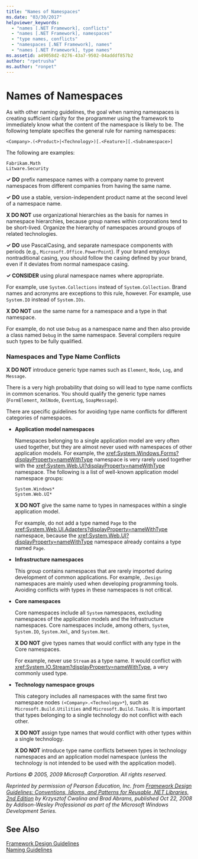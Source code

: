 ```yaml
---
title: "Names of Namespaces"
ms.date: "03/30/2017"
helpviewer_keywords: 
  - "names [.NET Framework], conflicts"
  - "names [.NET Framework], namespaces"
  - "type names, conflicts"
  - "namespaces [.NET Framework], names"
  - "names [.NET Framework], type names"
ms.assetid: a49058d2-0276-43a7-9502-04adddf857b2
author: "rpetrusha"
ms.author: "ronpet"
---
```

# Names of Namespaces
As with other naming guidelines, the goal when naming namespaces is creating sufficient clarity for the programmer using the framework to immediately know what the content of the namespace is likely to be. The following template specifies the general rule for naming namespaces:  
  
 `<Company>.(<Product>|<Technology>)[.<Feature>][.<Subnamespace>]`  
  
 The following are examples:  
  
 `Fabrikam.Math`  
 `Litware.Security`  
  
 **✓ DO** prefix namespace names with a company name to prevent namespaces from different companies from having the same name.  
  
 **✓ DO** use a stable, version-independent product name at the second level of a namespace name.  
  
 **X DO NOT** use organizational hierarchies as the basis for names in namespace hierarchies, because group names within corporations tend to be short-lived. Organize the hierarchy of namespaces around groups of related technologies.  
  
 **✓ DO** use PascalCasing, and separate namespace components with periods (e.g., `Microsoft.Office.PowerPoint`). If your brand employs nontraditional casing, you should follow the casing defined by your brand, even if it deviates from normal namespace casing.  
  
 **✓ CONSIDER** using plural namespace names where appropriate.  
  
 For example, use `System.Collections` instead of `System.Collection`. Brand names and acronyms are exceptions to this rule, however. For example, use `System.IO` instead of `System.IOs`.  
  
 **X DO NOT** use the same name for a namespace and a type in that namespace.  
  
 For example, do not use `Debug` as a namespace name and then also provide a class named `Debug` in the same namespace. Several compilers require such types to be fully qualified.  
  
### Namespaces and Type Name Conflicts  
 **X DO NOT** introduce generic type names such as `Element`, `Node`, `Log`, and `Message`.  
  
 There is a very high probability that doing so will lead to type name conflicts in common scenarios. You should qualify the generic type names (`FormElement`, `XmlNode`, `EventLog`, `SoapMessage`).  
  
 There are specific guidelines for avoiding type name conflicts for different categories of namespaces.  
  
-   **Application model namespaces**  
  
     Namespaces belonging to a single application model are very often used together, but they are almost never used with namespaces of other application models. For example, the <xref:System.Windows.Forms?displayProperty=nameWithType> namespace is very rarely used together with the <xref:System.Web.UI?displayProperty=nameWithType> namespace. The following is a list of well-known application model namespace groups:  
  
     `System.Windows*`   
     `System.Web.UI*`  
  
     **X DO NOT** give the same name to types in namespaces within a single application model.  
  
     For example, do not add a type named `Page` to the <xref:System.Web.UI.Adapters?displayProperty=nameWithType> namespace, because the <xref:System.Web.UI?displayProperty=nameWithType> namespace already contains a type named `Page`.  
  
-   **Infrastructure namespaces**  
  
     This group contains namespaces that are rarely imported during development of common applications. For example, `.Design` namespaces are mainly used when developing programming tools. Avoiding conflicts with types in these namespaces is not critical.  
  
-   **Core namespaces**  
  
     Core namespaces include all `System` namespaces, excluding namespaces of the application models and the Infrastructure namespaces. Core namespaces include, among others, `System`, `System.IO`, `System.Xml`, and `System.Net`.  
  
     **X DO NOT** give types names that would conflict with any type in the Core namespaces.  
  
     For example, never use `Stream` as a type name. It would conflict with <xref:System.IO.Stream?displayProperty=nameWithType>, a very commonly used type.  
  
-   **Technology namespace groups**  
  
     This category includes all namespaces with the same first two namespace nodes `(<Company>.<Technology>*`), such as `Microsoft.Build.Utilities` and `Microsoft.Build.Tasks`. It is important that types belonging to a single technology do not conflict with each other.  
  
     **X DO NOT** assign type names that would conflict with other types within a single technology.  
  
     **X DO NOT** introduce type name conflicts between types in technology namespaces and an application model namespace (unless the technology is not intended to be used with the application model).  
  
 *Portions © 2005, 2009 Microsoft Corporation. All rights reserved.*  
  
 *Reprinted by permission of Pearson Education, Inc. from [Framework Design Guidelines: Conventions, Idioms, and Patterns for Reusable .NET Libraries, 2nd Edition](https://www.informit.com/store/framework-design-guidelines-conventions-idioms-and-9780321545619) by Krzysztof Cwalina and Brad Abrams, published Oct 22, 2008 by Addison-Wesley Professional as part of the Microsoft Windows Development Series.*  
  
## See Also  
 [Framework Design Guidelines](../../../docs/standard/design-guidelines/index.md)  
 [Naming Guidelines](../../../docs/standard/design-guidelines/naming-guidelines.md)
